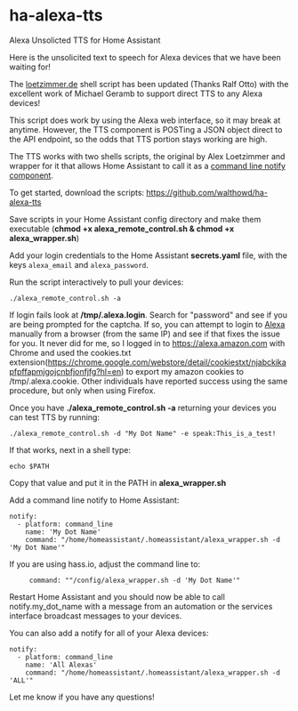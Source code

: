 # ha-alexa-tts
Alexa Unsolicted TTS for Home Assistant

Here is the unsolicited text to speech for Alexa devices that we have been waiting for!

The [loetzimmer.de](https://loetzimmer.de/patches/alexa_remote_control.sh) shell script has been updated (Thanks Ralf Otto) with the excellent work of Michael Geramb to support direct TTS to any Alexa devices!

This script does work by using the Alexa web interface, so it may break at anytime. However, the TTS component is POSTing a JSON object direct to the API endpoint, so the odds that TTS portion stays working are high.

The TTS works with two shells scripts, the original by Alex Loetzimmer and wrapper for it that allows Home Assistant to call it as a [command line notify component](https://www.home-assistant.io/components/notify.command_line/).

To get started, download the scripts:
https://github.com/walthowd/ha-alexa-tts

Save scripts in your Home Assistant config directory and make them executable (**chmod +x alexa_remote_control.sh & chmod +x alexa_wrapper.sh**)

Add your login credentials to the Home Assistant **secrets.yaml** file, with
the keys `alexa_email` and `alexa_password`.

Run the script interactively to pull your devices:

    ./alexa_remote_control.sh -a

 If login fails look at **/tmp/.alexa.login**. Search for "password" and see if you are being prompted for the captcha. If so, you can attempt to login to [Alexa](https://alexa.amazon.com) manually from a browser (from the same IP) and see if that fixes the issue for you. It never did for me, so I logged in to https://alexa.amazon.com with Chrome and used the cookies.txt extension(https://chrome.google.com/webstore/detail/cookiestxt/njabckikapfpffapmjgojcnbfjonfjfg?hl=en) to export my amazon cookies to /tmp/.alexa.cookie. Other individuals have reported success using the same procedure, but only when using Firefox. 

Once you have **./alexa_remote_control.sh -a** returning your devices you can test TTS by running:

    ./alexa_remote_control.sh -d "My Dot Name" -e speak:This_is_a_test!

If that works, next in a shell type:

    echo $PATH

 Copy that value and put it in the PATH in **alexa_wrapper.sh**

Add a command line notify to Home Assistant:

    notify:
      - platform: command_line
        name: 'My Dot Name'
        command: "/home/homeassistant/.homeassistant/alexa_wrapper.sh -d 'My Dot Name'"

 If you are using hass.io, adjust the command line to:

         command: ""/config/alexa_wrapper.sh -d 'My Dot Name'"

Restart Home Assistant and you should now be able to call notify.my_dot_name with a message from an automation or the services interface broadcast messages to your devices.

You can also add a notify for all of your Alexa devices:

    notify:
      - platform: command_line
        name: 'All Alexas'
        command: "/home/homeassistant/.homeassistant/alexa_wrapper.sh -d 'ALL'"

Let me know if you have any questions!
